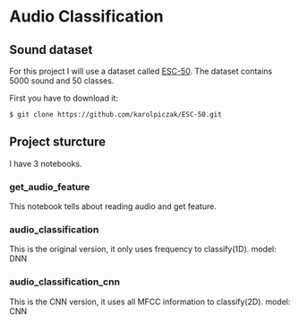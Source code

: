 # Audio Classification
## Sound dataset
For this project I will use a dataset called [ESC-50](https://github.com/karolpiczak/ESC-50). The dataset contains 5000 sound and 50 classes.

First you have to download it:
```shell
$ git clone https://github.com/karolpiczak/ESC-50.git
```

## Project sturcture
I have 3 notebooks.
### get_audio_feature
This notebook tells about reading audio and get feature.
### audio_classification
This is the original version, it only uses frequency to classify(1D).
model: DNN
### audio_classification_cnn
This is the CNN version, it uses all MFCC information to classify(2D).
model: CNN
